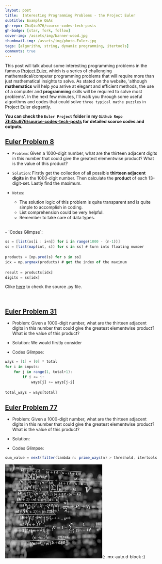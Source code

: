 ```yaml
---
layout: post
title:  Interesting Programming Problems - the Project Euler
subtitle: Example Q&As
gh-repo: ZhiQiu976/source-codes-tech-posts
gh-badge: [star, fork, follow]
cover-img: /assets/img/banner-wood.jpg
thumbnail-img: /assets/img/photo-Euler.jpg
tags: [algorithm, string, dynamic programming, itertools]
comments: true
---
```


This post will talk about some interesting programming problems in the famous [Project Euler](https://projecteuler.net), which is a series of challenging mathematical/computer programming problems that will require more than just mathematical insights to solve. As stated on the website, 'although **mathematics** will help you arrive at elegant and efficient methods, the use of a computer and **programming** skills will be required to solve most problems'. In the next few minutes, I'll walk you through some useful algorithms and codes that could solve `three typical mathe puzzles` in Project Euler elegantly.

**You can check the `Euler Project` folder in my `Github Repo` [ZhiQiu976/source-codes-tech-posts](https://github.com/ZhiQiu976/source-codes-tech-posts) for detailed scorce codes and outputs.**

## [Euler Problem 8](https://projecteuler.net/problem=8)

- `Problem`: Given a 1000-digit number, what are the thirteen adjacent digits in this number that could give the greatest elementwise product? What is the value of this product?

- `Solution`: Firstly get the collection of all possible **thirteen adjacent digits** in the 1000-digit number. Then calculate the **product** of each 13-digit-set. Lastly find the maximum.

- `Notes`: 
    - The solution logic of this problem is quite transparent and is quite simple to accomplish in coding. 
    - List comprehension could be very helpful.
    - Remember to take care of data types.
<br />
- `Codes Glimpse`:

```javascript
ss = [list(xs[i : i+n]) for i in range(1000 - (n-1))]
ss = [list(map(int, s)) for s in ss] # turn into floating number

products = [np.prod(s) for s in ss]
idx = np.argmax(products) # get the index of the maximum

result = products[idx]
digits = ss[idx]
```

Clike [here](https://github.com/ZhiQiu976/source-codes-tech-posts/blob/master/Euler%20Project/Euler-problem-8.py) to check the source .py file.

<br />


## [Euler Problem 31](https://projecteuler.net/problem=31)

- Problem: Given a 1000-digit number, what are the thirteen adjacent digits in this number that could give the greatest elementwise product? What is the value of this product?

- Solution: We would firstly consider

- Codes Glimpse:

```javascript
ways = [1] + [0] * total
for i in inputs:
    for j in range(1, total+1):
        if i <= j:
            ways[j] += ways[j-i]
            
total_ways = ways[total]
```




## [Euler Problem 77](https://projecteuler.net/problem=77)

- Problem: Given a 1000-digit number, what are the thirteen adjacent digits in this number that could give the greatest elementwise product? What is the value of this product?

- Solution:

- Codes Glimpse:

```javascript
sum_value = next(filter(lambda n: prime_ways(n) > threshold, itertools.count(2)))
```



![Crepe](/assets/img/math.jpg){: .mx-auto.d-block :}








